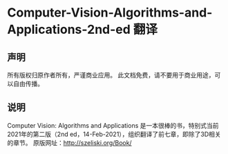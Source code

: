 # Computer-Vision-Algorithms-and-Applications-2nd-ed 翻译
## 声明
所有版权归原作者所有，严谨商业应用。
此文档免费，请不要用于商业用途，可以自由传播。
## 说明
Computer Vision: Algorithms and Applications 是一本很棒的书，特别式当前2021年的第二版（2nd ed，14-Feb-2021），组织翻译了前七章，即除了3D相关的章节。
原版网址：http://szeliski.org/Book/


